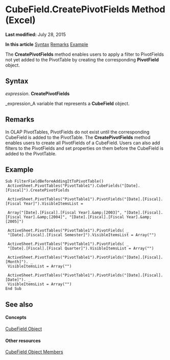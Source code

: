 
# CubeField.CreatePivotFields Method (Excel)

 **Last modified:** July 28, 2015

 **In this article**
 [Syntax](#sectionSection0)
 [Remarks](#sectionSection1)
 [Example](#sectionSection2)


 The **CreatePivotFields** method enables users to apply a filter to PivotFields not yet added to the PivotTable by creating the corresponding **PivotField** object.


## Syntax
<a name="sectionSection0"> </a>

 _expression_. **CreatePivotFields**

 _expression_A variable that represents a  **CubeField** object.


## Remarks
<a name="sectionSection1"> </a>

In OLAP PivotTables, PivotFields do not exist until the corresponding CubeField is added to the PivotTable. The  **CreatePivotFields** method enables users to create all PivotFields of a CubeField. Users can also add filters to the PivotFields and set properties on them before the CubeField is added to the PivotTable.


## Example
<a name="sectionSection2"> </a>


```
Sub FilterFieldBeforeAddingItToPivotTable() 
 ActiveSheet.PivotTables("PivotTable1").CubeFields("[Date].[Fiscal]").CreatePivotFields 
 
 ActiveSheet.PivotTables("PivotTable1").PivotFields("[Date].[Fiscal].[Fiscal Year]").VisibleItemsList = 
 
 Array("[Date].[Fiscal].[Fiscal Year].&amp;[2003]", "[Date].[Fiscal].[Fiscal Year].&amp;[2004]", "[Date].[Fiscal].[Fiscal Year].&amp;[2005]") 
 
 ActiveSheet.PivotTables("PivotTable1").PivotFields( _ 
 "[Date].[Fiscal].[Fiscal Semester]").VisibleItemsList = Array("") 
 
 ActiveSheet.PivotTables("PivotTable1").PivotFields( _ 
 "[Date].[Fiscal].[Fiscal Quarter]").VisibleItemsList = Array("") 
 
 ActiveSheet.PivotTables("PivotTable1").PivotFields("[Date].[Fiscal].[Month]"). _ 
 VisibleItemsList = Array("") 
 
 ActiveSheet.PivotTables("PivotTable1").PivotFields("[Date].[Fiscal].[Date]"). _ 
 VisibleItemsList = Array("") 
End Sub
```


## See also
<a name="sectionSection2"> </a>


#### Concepts


 [CubeField Object](6db16910-6c27-651a-c388-e54e27fe4519.md)
#### Other resources


 [CubeField Object Members](2f3cbe65-45ff-abe0-3e48-29c0d490f600.md)
